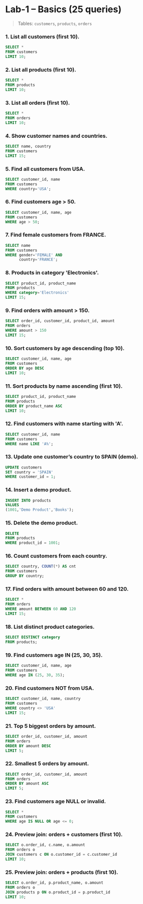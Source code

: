 # Lab-1 – Basics (25 queries)

> Tables: `customers`, `products`, `orders`

### 1. List all customers (first 10).
```sql
SELECT * 
FROM customers 
LIMIT 10;
```

### 2. List all products (first 10).
```sql
SELECT * 
FROM products 
LIMIT 10;
```

### 3. List all orders (first 10).
```sql
SELECT * 
FROM orders 
LIMIT 10;
```

### 4. Show customer names and countries.
```sql
SELECT name, country 
FROM customers 
LIMIT 15;
```

### 5. Find all customers from USA.
```sql
SELECT customer_id, name 
FROM customers 
WHERE country='USA';
```

### 6. Find customers age > 50.
```sql
SELECT customer_id, name, age 
FROM customers 
WHERE age > 50;
```

### 7. Find female customers from FRANCE.
```sql
SELECT name 
FROM customers 
WHERE gender='FEMALE' AND 
      country='FRANCE';
```

### 8. Products in category 'Electronics'.
```sql
SELECT product_id, product_name 
FROM products 
WHERE category='Electronics' 
LIMIT 15;
```

### 9. Find orders with amount > 150.
```sql
SELECT order_id, customer_id, product_id, amount 
FROM orders 
WHERE amount > 150 
LIMIT 15;
```

### 10. Sort customers by age descending (top 10).
```sql
SELECT customer_id, name, age 
FROM customers 
ORDER BY age DESC 
LIMIT 10;
```

### 11. Sort products by name ascending (first 10).
```sql
SELECT product_id, product_name 
FROM products 
ORDER BY product_name ASC 
LIMIT 10;
```

### 12. Find customers with name starting with 'A'.
```sql
SELECT customer_id, name 
FROM customers 
WHERE name LIKE 'A%';
```

### 13. Update one customer’s country to SPAIN (demo).
```sql
UPDATE customers 
SET country = 'SPAIN' 
WHERE customer_id = 1;
```

### 14. Insert a demo product.
```sql
INSERT INTO products 
VALUES 
(1001,'Demo Product','Books');
```

### 15. Delete the demo product.
```sql
DELETE 
FROM products 
WHERE product_id = 1001;
```

### 16. Count customers from each country.
```sql
SELECT country, COUNT(*) AS cnt 
FROM customers 
GROUP BY country;
```

### 17. Find orders with amount between 60 and 120.
```sql
SELECT * 
FROM orders 
WHERE amount BETWEEN 60 AND 120 
LIMIT 15;
```

### 18. List distinct product categories.
```sql
SELECT DISTINCT category 
FROM products;
```

### 19. Find customers age IN (25, 30, 35).
```sql
SELECT customer_id, name, age 
FROM customers 
WHERE age IN (25, 30, 35);
```

### 20. Find customers NOT from USA.
```sql
SELECT customer_id, name, country 
FROM customers 
WHERE country <> 'USA' 
LIMIT 15;
```

### 21. Top 5 biggest orders by amount.
```sql
SELECT order_id, customer_id, amount 
FROM orders 
ORDER BY amount DESC 
LIMIT 5;
```

### 22. Smallest 5 orders by amount.
```sql
SELECT order_id, customer_id, amount 
FROM orders 
ORDER BY amount ASC 
LIMIT 5;
```

### 23. Find customers age NULL or invalid.
```sql
SELECT * 
FROM customers 
WHERE age IS NULL OR age <= 0;
```

### 24. Preview join: orders + customers (first 10).
```sql
SELECT o.order_id, c.name, o.amount 
FROM orders o 
JOIN customers c ON o.customer_id = c.customer_id 
LIMIT 10;
```

### 25. Preview join: orders + products (first 10).
```sql
SELECT o.order_id, p.product_name, o.amount 
FROM orders o 
JOIN products p ON o.product_id = p.product_id 
LIMIT 10;
```

